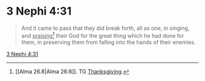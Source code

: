 # 3 Nephi 4:31

> And it came to pass that they did break forth, all as one, in singing, and <u>praising</u>[^a] their God for the great thing which he had done for them, in preserving them from falling into the hands of their enemies.

[3 Nephi 4:31](https://www.churchofjesuschrist.org/study/scriptures/bofm/3-ne/4?lang=eng&id=p31#p31)


[^a]: [[Alma 26.8|Alma 26:8]]. TG [Thanksgiving](https://www.churchofjesuschrist.org/study/scriptures/tg/thanksgiving?lang=eng).
